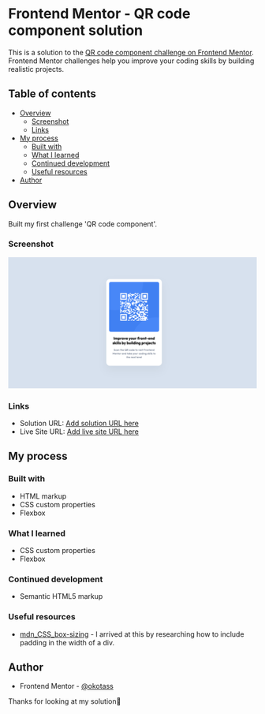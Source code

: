 # Frontend Mentor - QR code component solution

This is a solution to the [QR code component challenge on Frontend Mentor](https://www.frontendmentor.io/challenges/qr-code-component-iux_sIO_H). Frontend Mentor challenges help you improve your coding skills by building realistic projects. 

## Table of contents

- [Overview](#overview)
  - [Screenshot](#screenshot)
  - [Links](#links)
- [My process](#my-process)
  - [Built with](#built-with)
  - [What I learned](#what-i-learned)
  - [Continued development](#continued-development)
  - [Useful resources](#useful-resources)
- [Author](#author)

## Overview
Built my first challenge 'QR code component'.

### Screenshot

![](./screenshot.png)

### Links

- Solution URL: [Add solution URL here](https://your-solution-url.com)
- Live Site URL: [Add live site URL here](https://your-live-site-url.com)

## My process

### Built with

- HTML markup
- CSS custom properties
- Flexbox

### What I learned

- CSS custom properties
- Flexbox


### Continued development

- Semantic HTML5 markup

### Useful resources

- [mdn_CSS_box-sizing](https://developer.mozilla.org/ja/docs/Web/CSS/box-sizing) - I arrived at this by researching how to include padding in the width of a div.

## Author

- Frontend Mentor - [@okotass](https://www.frontendmentor.io/profile/okotass)


Thanks for looking at my solution🤝